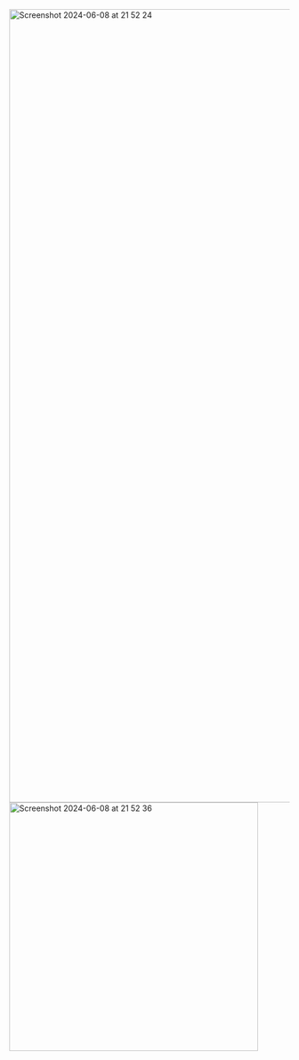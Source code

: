 <img width="1426" alt="Screenshot 2024-06-08 at 21 52 24" src="https://github.com/rabarbar15/e-biznes/assets/167764560/0226216b-10a1-41e8-9792-f98e0204cd4f">
<img width="447" alt="Screenshot 2024-06-08 at 21 52 36" src="https://github.com/rabarbar15/e-biznes/assets/167764560/e997d769-ce7a-44ac-a3cb-ffe199a54e8b">
